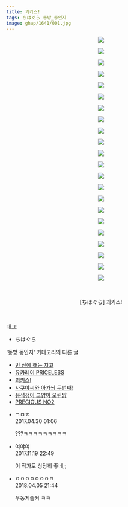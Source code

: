 ```yaml
---
title: 괴키스!
tags: ちはぐら 동방_동인지
image: ghap/1641/001.jpg
---
```

<div class="article">
<p style="text-align: center; clear: none; float: none;"><img src="{{ site.nasurl }}/ghap/1641/001.jpg"/></p>
<p style="text-align: center; clear: none; float: none;"><img src="{{ site.nasurl }}/ghap/1641/002.jpg"/></p>
<p style="text-align: center; clear: none; float: none;"><img src="{{ site.nasurl }}/ghap/1641/003.jpg"/></p>
<p style="text-align: center; clear: none; float: none;"><img src="{{ site.nasurl }}/ghap/1641/004.jpg"/></p>
<p style="text-align: center; clear: none; float: none;"><img src="{{ site.nasurl }}/ghap/1641/005.jpg"/></p>
<p style="text-align: center; clear: none; float: none;"><img src="{{ site.nasurl }}/ghap/1641/006.jpg"/></p>
<p style="text-align: center; clear: none; float: none;"><img src="{{ site.nasurl }}/ghap/1641/007.jpg"/></p>
<p style="text-align: center; clear: none; float: none;"><img src="{{ site.nasurl }}/ghap/1641/008.jpg"/></p>
<p style="text-align: center; clear: none; float: none;"><img src="{{ site.nasurl }}/ghap/1641/009.jpg"/></p>
<p style="text-align: center; clear: none; float: none;"><img src="{{ site.nasurl }}/ghap/1641/010.jpg"/></p>
<p style="text-align: center; clear: none; float: none;"><img src="{{ site.nasurl }}/ghap/1641/011.jpg"/></p>
<p style="text-align: center; clear: none; float: none;"><img src="{{ site.nasurl }}/ghap/1641/012.jpg"/></p>
<p style="text-align: center; clear: none; float: none;"><img src="{{ site.nasurl }}/ghap/1641/013.jpg"/></p>
<p style="text-align: center; clear: none; float: none;"><img src="{{ site.nasurl }}/ghap/1641/014.jpg"/></p>
<p style="text-align: center; clear: none; float: none;"><img src="{{ site.nasurl }}/ghap/1641/015.jpg"/></p>
<p style="text-align: center; clear: none; float: none;"><img src="{{ site.nasurl }}/ghap/1641/016.jpg"/></p>
<p style="text-align: center; clear: none; float: none;"><img src="{{ site.nasurl }}/ghap/1641/017.jpg"/></p>
<p style="text-align: center; clear: none; float: none;"><img src="{{ site.nasurl }}/ghap/1641/018.jpg"/></p>
<p style="text-align: center; clear: none; float: none;"><img src="{{ site.nasurl }}/ghap/1641/019.jpg"/></p>
<p style="text-align: center; clear: none; float: none;"><img src="{{ site.nasurl }}/ghap/1641/020.jpg"/></p>
<p style="text-align: center; clear: none; float: none;"><img src="{{ site.nasurl }}/ghap/1641/021.jpg"/></p>
<p style="text-align: center; clear: none; float: none;"><img src="{{ site.nasurl }}/ghap/1641/022.jpg"/></p>
<p style="text-align: center; clear: none; float: none;"><br/></p>
<p style="text-align: center; clear: none; float: none;">[ちはぐら] 괴키스!</p>
<p><br/></p>
</div><div class="tagTrail">
<p>태그: </p>
<ul>
<li>ちはぐら</li>
</ul>
</div><div class="another">
<p>'동방 동인지' 카테고리의 다른 글</p>
<ul>
<li><a href="/2016-08-17-ghap_1647">먼 산에 해는 지고</a></li>
<li><a href="/2016-08-17-ghap_1642">유카레이 PRICELESS</a></li>
<li><a href="/2016-08-17-ghap_1641">괴키스!</a></li>
<li><a href="/2016-08-17-ghap_1640">사쿠야씨와 아가씌 두번째!</a></li>
<li><a href="/2016-08-17-ghap_1639">응석쟁이 고양이 오린쨩</a></li>
<li><a href="/2016-08-17-ghap_1638">PRECIOUS NO2</a></li>
</ul>
</div><div class="cb_module cb_fluid">
<div class="cb_wrt cb_profile">
<div class="comment">
<ul>
<li class="cb_thumb_off" id="comment14977493">
<div class="cb_comment_area">
<div class="cb_info_area">
<div class="cb_section">
<span class="cb_nick_name">ㄱㅁㅎ</span>
</div>
<div class="cb_section">
<span class="cb_date">2017.04.30 01:06 </span>
</div>
</div>
<div class="cb_dsc_comment">
<p class="cb_dsc">
											???ㅋㅋㅋㅋㅋㅋㅋㅋㅋ
										</p>
</div>
</div></li>
<li class="cb_thumb_off" id="comment15132869">
<div class="cb_comment_area">
<div class="cb_info_area">
<div class="cb_section">
<span class="cb_nick_name">여야여</span>
</div>
<div class="cb_section">
<span class="cb_date">2017.11.19 22:49 </span>
</div>
</div>
<div class="cb_dsc_comment">
<p class="cb_dsc">
											이 작가도 상당히 좋네;;
										</p>
</div>
</div></li>
<li class="cb_thumb_off" id="comment15234012">
<div class="cb_comment_area">
<div class="cb_info_area">
<div class="cb_section">
<span class="cb_nick_name">ㅇㅇㅇㅇㅇㅇㅇㅁ</span>
</div>
<div class="cb_section">
<span class="cb_date">2018.04.05 21:44 </span>
</div>
</div>
<div class="cb_dsc_comment">
<p class="cb_dsc">
											우동게졸커 ㅋㅋ
										</p>
</div>
</div></li>
</ul>
</div>
</div><!-- commentList close -->
</div>